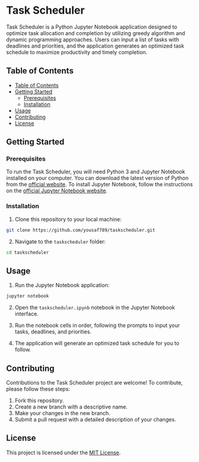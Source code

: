# Task Scheduler

Task Scheduler is a Python Jupyter Notebook application designed to optimize task allocation and completion by utilizing greedy algorithm and dynamic programming approaches. Users can input a list of tasks with deadlines and priorities, and the application generates an optimized task schedule to maximize productivity and timely completion.

## Table of Contents

- [Table of Contents](#table-of-contents)
- [Getting Started](#getting-started)
  - [Prerequisites](#prerequisites)
  - [Installation](#installation)
- [Usage](#usage)
- [Contributing](#contributing)
- [License](#license)

## Getting Started

### Prerequisites

To run the Task Scheduler, you will need Python 3 and Jupyter Notebook installed on your computer. You can download the latest version of Python from the [official website](https://www.python.org/downloads/). To install Jupyter Notebook, follow the instructions on the [official Jupyter Notebook website](https://jupyter.org/install).

### Installation

1. Clone this repository to your local machine:

```bash
git clone https://github.com/yousaf789/taskscheduler.git
```

2. Navigate to the `taskscheduler` folder:

```bash
cd taskscheduler
```


## Usage

1. Run the Jupyter Notebook application:

```bash
jupyter notebook
```

2. Open the `taskscheduler.ipynb` notebook in the Jupyter Notebook interface.

3. Run the notebook cells in order, following the prompts to input your tasks, deadlines, and priorities.

4. The application will generate an optimized task schedule for you to follow.

## Contributing

Contributions to the Task Scheduler project are welcome! To contribute, please follow these steps:

1. Fork this repository.
2. Create a new branch with a descriptive name.
3. Make your changes in the new branch.
4. Submit a pull request with a detailed description of your changes.

## License

This project is licensed under the [MIT License](https://choosealicense.com/licenses/mit/).
